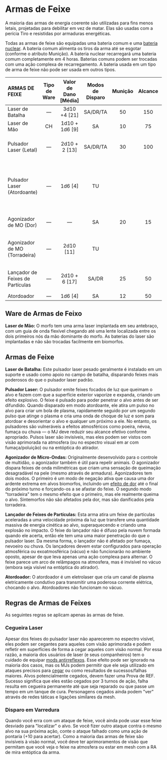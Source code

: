 # Armas de Feixe

A maioria das armas de energia coerente são utilizadas para fins menos letais, projetadas para debilitar em vez de matar. Elas são usadas com a perícia Tiro e resistidas por armaduras energéticas.

Todas as armas de feixe são equipadas uma bateria comum e uma [bateria nuclear](../16/05-common-tech-and-ware.md#everyday-technology). A bateria comum alimenta os tiros da arma até se esgotar (conforme o atributo Munição). A bateria nuclear recarregará uma bateria comum completamente em 4 horas. Baterias comuns podem ser trocadas com uma ação complexa de recarregamento. A bateria usada em um tipo de arma de feixe não pode ser usada em outros tipos.

| ARMAS DE FEIXE                   | Tipo de Ware | Valor de Dano \[Média\] | Modos de Disparo | Munição | Alcance | Comp/<!-- CLEANED wbr -->PE | Notas                                                         |
|:-------------------------------- |:------------:|:-------------------------:|:----------------:|:-------:|:-------:|:-------------------------------------:|:------------------------------------------------------------- |
| Laser de Batalha                 |      —       |     3d10 +4 \[21\]      |     SA/DR/TA     |   50    |   150   |                Mai/R/3                | Fixa, Longa                                                   |
| Laser de Mão                     |      CH      |    1d10 + 1d6 \[9\]     |        SA        |   10    |   75    |                Mod/R/2                | Ocultável                                                     |
| Pulsador Laser (Letal)           |      —       |     2d10 + 2 \[13\]     |     SA/DR/TA     |   30    |   100   |                Mod/R/2                | Derrubada, Duas Mãos, Longa                                   |
| Pulsador Laser (Atordoante)      |      —       |        1d6 \[4\]        |        TU        |         |         |                                       | Área de Efeito (uniforme, 1&nbsp;m), Choque, Duas Mãos, Longa |
| Agonizador de MO (Dor)           |      —       |             —             |        SA        |   20    |   15    |                 Mod/2                 | Dor (apenas biomorfos)                                        |
| Agonizador de MO (Torradeira)    |      —       |       2d10 \[11\]       |        TU        |         |         |                                       | Dor (apenas biomorfos), Perfura-Armadura                      |
| Lançador de Feixes de Partículas |      —       |     2d10 + 6 \[17\]     |      SA/DR       |   25    |   50    |                Mai/R/3                | Derrubada, Duas Mãos, Longa                                   |
| Atordoador                       |      —       |        1d6 \[4\]        |        SA        |   12    |   50    |                 Mod/2                 | Choque                                                        |

## Ware de Armas de Feixo

**Laser de Mão:** O morfo tem uma arma laser implantada em seu antebraço, com um guia de onda flexível chegando até uma lente localizada entre os dois primeiros nós da mão dominante do morfo. As baterias do laser são implantadas e não são trocadas facilmente em biomorfos.

## Armas de Feixe

**Laser de Batalha:** Este pulsador laser pesado geralmente é instalado em um suporte e usado como apoio no campo de batalha, disparando feixes mais poderosos do que o pulsador laser padrão.

**Pulsador Laser:** O pulsador emite feixes focados de luz que queimam o alvo e fazem com que a superfície exterior vaporize e expanda, criando um efeito explosivo. O feixe é pulsado para poder penetrar o alvo antes de ser difundido. Quando disparado em modo atordoante, ele atira um pulso no alvo para criar um bola de plasma, rapidamente seguido por um segundo pulso que atinge o plasma e cria uma onda de choque de luz e som para atordoar e desorientar o alvo e qualquer um próximo a ele. No entanto, os pulsadores são vulneráveis a efeitos atmosféricos como poeira, névoa, fumaça ou chuva — o MJ deve reduzir seu alcance efetivo conforme apropriado. Pulsos laser são invisíveis, mas eles podem ser vistos com visão aprimorada na atmosfera (ou no espectro visual em ar com fumaça/poluição) ou na entóptica do atirador.

**Agonizador de Micro-Ondas:** Originalmente desenvolvido para o controle de multidão, o agonizador também é útil para repelir animais. O agonizador dispara feixes de onda milimétricas que criam uma sensação de queimação desagradável na pele (mesmo através de armadura). Agonizadores tem dois modos. O primeiro é um modo de negação ativa que causa uma dor ardente extrema em alvos biomorfos, incluindo um [efeito de dor](../12/12-weapon-gear-traits.md) até o final do próximo turno e forçando-os a se afastar do feixe. O segundo modo "torradeira" tem o mesmo efeito que o primeiro, mas ele realmente queima o alvo. Sintemorfos não são afetados pela dor, mas são danificados pela torradeira.

**Lançador de Feixes de Partículas:** Esta arma atira um feixe de partículas aceleradas a uma velocidade próxima da luz que transfere uma quantidade massiva de energia cinética ao alvo, superaquecendo e criando uma explosão no impacto. O feixe do lançador não é difuso pela nuvem formada quando ele acerta, então ele tem uma uma maior penetração do que o pulsador laser. Da mesma forma, o lançador não é afetado por fumaça, nevoeiro ou chuva. Os lançadores devem estar configurados para operação atmosférica ou exoatmosférica (vácuo) e não funcionarão no ambiente oposto, apesar de que leva apenas uma ação complexa para alternar. O feixe parece um arco de relâmpagos na atmosfera, mas é invisível no vácuo (embora seja visível na entóptica do atirador).

**Atordoador:** O atordoador é um eletrolaser que cria um canal de plasma eletricamente condutivo para transmitir uma poderosa corrente elétrica, chocando o alvo. Atordoadores não funcionam no vácuo.

## Regras de Armas de Feixes

As seguintes regras se aplicam apenas às armas de feixe.

### Cegueira Laser

Apesar dos feixes do pulsador laser não aparecerem no espectro visível, eles podem ser cegantes para aqueles com visão aprimorada e podem refletir em superfícies de forma a cegar aqueles com visão normal. Por essa razão, a maioria dos usuários de laser (e seus companheiros) tem o cuidado de equipar [mods antirreflexos](../16/06-sensory-augmentations.md). Esse efeito pode ser ignorado na maioria dos casos, mas os MJs podem permitir que ele seja utilizado em ataques precisos para [cegar](../12/15-special-attacks.md#blind-attacks) ou como resultados de sucessos/falhas maiores. Alvos potencialmente cegados, devem fazer uma Prova de REF. Sucesso significa que eles estão cegados por 3 turnos de ação, falha resulta em cegueira permanente até que seja reparado ou que passe um tempo em um tanque de cura. Personagens cegados ainda podem "ver" através de redes táticas e ligações similares da mesh.

### Disparo em Varredura

Quando você erra com um ataque de feixe, você ainda pode usar esse feixe desviado para "localizar" o alvo. Se você fizer outro ataque contra o mesmo alvo na sua próxima ação, conte o ataque falhado como uma ação de pontaria (+10 para acertar). Como a maioria das armas de feixe são invisíveis à visão normal, você deve ter aprimoramentos de visão que permitam que você veja o feixe na atmosfera ou estar em mesh com a RA de mira entóptica da arma.
